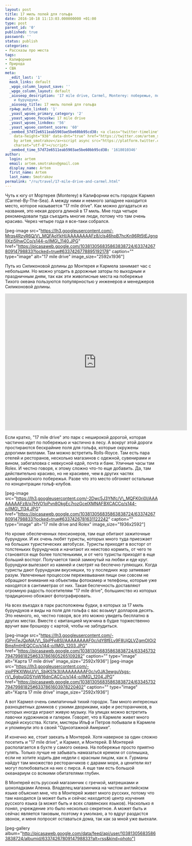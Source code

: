 ```yaml
---
layout: post
title: 17 миль полей для гольфа
date: 2016-10-18 11:13:03.000000000 +01:00
type: post
parent_id: '0'
published: true
password: ''
status: publish
categories:
- Рассказы про места
tags:
- Калифорния
- Природа
- США
meta:
  _edit_last: '1'
  mask_links: default
  _wpgo_column_layout_save: ''
  _wpgo_column_layout: default
  _aioseop_description: '17 mile drive, Carmel, Monterey: побережье, поля для гольфа
    и бурундуки.'
  _aioseop_title: 17 миль полей для гольфа
  rp4wp_auto_linked: '1'
  _yoast_wpseo_primary_category: '2'
  _yoast_wpseo_focuskw: 17 mile drive
  _yoast_wpseo_linkdex: '56'
  _yoast_wpseo_content_score: '60'
  _oembed_57d72e6511eab5903ae5be60bb95cd38: <a class="twitter-timeline" data-width="625"
    data-height="938" data-dnt="true" href="https://twitter.com/artem_smotrakov?ref_src=twsrc%5Etfw">Tweets
    by artem_smotrakov</a><script async src="https://platform.twitter.com/widgets.js"
    charset="utf-8"></script>
  _oembed_time_57d72e6511eab5903ae5be60bb95cd38: '1618010346'
author:
  login: artem
  email: artem.smotrakov@gmail.com
  display_name: Artem
  first_name: Artem
  last_name: Smotrakov
permalink: "/ru/travel/17-mile-drive-and-carmel.html"
---
```

Чуть к югу от Мортерея (Monterey) в Калифорнии есть городок Кармел (Carmel-By-The-Sea). А между ними и немного западнее находится место, которое называется "17 mile drive". Как можно догадаться из названия, это некая дорога длиной в 17 миль. Мне года четыре рекомендовали туда съездить многие люди, потому что там очень красиво. Через четыре года я все-таки собрался.

[peg-image src="https://lh3.googleusercontent.com/-Mrqs4RzyR6Q/V\_MQFAoYkHI/AAAAAAAAFz8/cls46hpB7hcKn96Rt5tEJgnqIIXzi5IhwCCo/s144-o/IMG\_1140.JPG" href="https://picasaweb.google.com/103813056835863838724/6337426780914798833?locked=true#6337426778895192178" caption="" type="image" alt="17 mile drive" image\_size="2592x1936"]  
<!--more-->

Путь из Силиконовой долины до Монтерея и Кармела занимает час с небольшим. Но можно угодить в дорожные заторы по выходным и праздничным дням, так как эти живописные места на побережье Тихого океана пользуются популярностью у инженеров и менеджеров Силиконовой долины.

<iframe style="border: 0;" src="https://www.google.com/maps/embed?pb=!1m18!1m12!1m3!1d72485.73169489407!2d-121.96257650769337!3d36.59154132101229!2m3!1f0!2f0!3f0!3m2!1i1024!2i768!4f13.1!3m3!1m2!1s0x808de6e008683029%3A0xf60f00fae44f5865!2sDel+Monte+Forest%2C+CA%2C+USA!5e0!3m2!1sen!2sru!4v1475560852350" width="600" height="450" frameborder="0" allowfullscreen="allowfullscreen"></iframe>

Если кратко, "17 mile drive" это парк с неширокой дорогой, которая частично идет по побережью и частично в лесу. А вокруг этой дороги простираются бескрайние поля для гольфа, которые окружены дорогими виллами. Там можно встретить Rolls-Royce. Там&nbsp;есть пара отелей и ресторанов, несколько магазинов с одежной, сувенирами и вином, забегаловка с невкусной едой, почта и банк. Уличные часы там Rolex. И честно говоря, к этому сложно что-то еще добавить. Да, там действительно красиво, но не красивее, чем&nbsp;в других частях калифорнийского побережья. Разве что это место обгоняет остальные по концентрации гольф-клубов.

[peg-image src="https://lh3.googleusercontent.com/-2Dwc5J3YNfc/V\_MQFK0ri0I/AAAAAAAAFz8/q7HVO1oPvn8OkgEc7rozGcelXMNAFBXCACCo/s144-o/IMG\_1134.JPG" href="https://picasaweb.google.com/103813056835863838724/6337426780914798833?locked=true#6337426781631122242" caption="" type="image" alt="17 mile drive and Rolex" image\_size="1936x2592"]

Но кроме обеспеченных пенсионеров, там еще обитают зажиточные бурундуки. И их очень любят туристы, которых много туда приезжает на больших туристических автобусах. Туристы приходят в восторг от толстеньких бурундучков и начитают их неистово кормить, от чего те становятся еще более толстенькими, и от чего туристы приходят в еще больший восторг. Получается такой замкнутый на любви и еде круг. Бурундуки вылезают из камней и смотрят на беспечно гуляющих. Когда туристы дают бурундукам вкусняшки, то у последних жор затмевает разум. Увлеченные процессом пережевывания пищи они совсем не обращают внимания на объективы фотокамер и телефоны, которые уже находятся в сантиметрах от них. Такая беспечность&nbsp;доставляют огромную радость посетителям "17 mile drive", большинство из которых традиционно обожают фотографировать.

На всех въездах в парк расположены будки, в которых&nbsp;за 17 миль бурундуков и виды на поля для гольфа с вас возьмут долларов десять. Это немного, но, честно говоря, все это можно увидеть бесплатно в других местах. Вместе с квитанцией мужчина в будке торжественно вручит вам&nbsp;брошюру с картой, чтобы не заблудиться.

[peg-image src="https://lh3.googleusercontent.com/-jGPmTeJQpNA/V\_SbjPFp8SI/AAAAAAAAF0c/idYBfELv9F8UjQLVZgmOIOi2BmsfmtHEQCCo/s144-o/IMG\_1203.JPG" href="https://picasaweb.google.com/103813056835863838724/6334573279479981825#6337861605265109282" caption="" type="image" alt="Карта 17 mile drive" image\_size="2592x1936"] [peg-image src="https://lh3.googleusercontent.com/-zipPPKXIWpU/V\_SbjKS1k3I/AAAAAAAAF0c/v0JA3ewguVsgs-rV\_6gbuGDSYoW16dnCACCo/s144-o/IMG\_1204.JPG" href="https://picasaweb.google.com/103813056835863838724/6334573279479981825#6337861603978220402" caption="" type="image" alt="Карта 17 mile drive" image\_size="2592x1936"]

А вот Кармел очень симпатичный тихий городок. Там много интересных разноцветных домиков с узкими двориками, кафе и ресторанчиков, в которых иногда играют живую музыку. На улицах можно встретить лавочки художников и галереи. Говорят, что в Кармеле живет много людей искусства. Кстати, мистеры Ильф и Петров побывали в Кармеле и упомянули это в своей "Одноэтажной Америке".

И конечно же, стоит заехать в Монтерей. Хотя наверное за один сложно посетить и "17 mile drive", и Кармел, и Монтерей. В Монтерей располагается в бухте у самого океана. На побережье просто приятно гулять. Только лучше не забывать намазаться кремом от солнышка, если не хотите ходить две недели с красным лицом, как я. Гурманы найдут там множество ресторанчиков с дарами моря, а ценители яхт могут полюбоваться на них с пирса. А еще там есть большой океанариум со всякими обитателями глубин.

В Монтерей&nbsp;есть русский магазинчик с гречкой, матрешками и шоколадками Аленка. Владелец магазинчика на чистом английском языке объяснил мне, что в Монтерей живет много русских, потому что там находился (а может быть и сейчас находится)&nbsp;центр изучения русского языка (а может быть и всех славянских языков). Насколько я понял, учреждение это было несколько секретное. А может быть и сейчас является таковым, поэтому я умолкаю, а то вдруг раздастся звонок, и меня попросят оставаться дома, так как за мной уже выехали.

[peg-gallery album="http://picasaweb.google.com/data/feed/api/user/103813056835863838724/albumid/6337426780914798833?alt=rss&kind=photo"]

